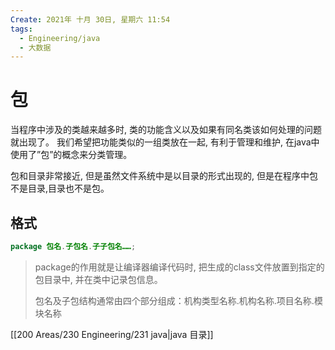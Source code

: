 ```yaml
---
Create: 2021年 十月 30日, 星期六 11:54
tags: 
  - Engineering/java
  - 大数据
---
```


# 包

 当程序中涉及的类越来越多时, 类的功能含义以及如果有同名类该如何处理的问题就出现了。 我们希望把功能类似的一组类放在一起, 有利于管理和维护, 在java中使用了”包”的概念来分类管理。 

包和目录非常接近, 但是虽然文件系统中是以目录的形式出现的, 但是在程序中包不是目录,目录也不是包。

## 格式

```java
package 包名.子包名.子子包名……;
```

> package的作用就是让编译器编译代码时, 把生成的class文件放置到指定的包目录中, 并在类中记录包信息。
>
> 包名及子包结构通常由四个部分组成：机构类型名称.机构名称.项目名称.模块名称




[[200 Areas/230 Engineering/231 java|java 目录]]
